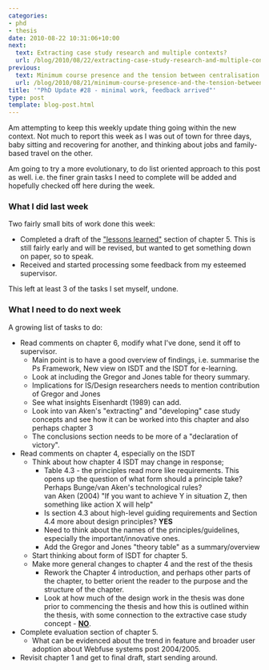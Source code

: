 ```yaml
---
categories:
- phd
- thesis
date: 2010-08-22 10:31:06+10:00
next:
  text: Extracting case study research and multiple contexts?
  url: /blog/2010/08/22/extracting-case-study-research-and-multiple-contexts/
previous:
  text: Minimum course presence and the tension between centralisation and de-centralisation
  url: /blog/2010/08/21/minimum-course-presence-and-the-tension-between-centralisation-and-de-centralisation/
title: '"PhD Update #28 - minimal work, feedback arrived"'
type: post
template: blog-post.html
---
```

Am attempting to keep this weekly update thing going within the new context. Not much to report this week as I was out of town for three days, baby sitting and recovering for another, and thinking about jobs and family-based travel on the other.

Am going to try a more evolutionary, to do list oriented approach to this post as well. i.e. the finer grain tasks I need to complete will be added and hopefully checked off here during the week.

### What I did last week

Two fairly small bits of work done this week:

- Completed a draft of the ["lessons learned"](/blog/2010/08/19/lessons-learned-from-webfuse-2000-onwards/) section of chapter 5. 
    This is still fairly early and will be revised, but wanted to get something down on paper, so to speak.
- Received and started processing some feedback from my esteemed supervisor.

This left at least 3 of the tasks I set myself, undone.

### What I need to do next week

A growing list of tasks to do:

- Read comments on chapter 6, modify what I've done, send it off to supervisor.
    - Main point is to have a good overview of findings, i.e. summarise the Ps Framework, New view on ISDT and the ISDT for e-learning.
    - Look at including the Gregor and Jones table for theory summary.
    - Implications for IS/Design researchers needs to mention contribution of Gregor and Jones
    - See what insights Eisenhardt (1989) can add.
    - Look into van Aken's "extracting" and "developing" case study concepts and see how it can be worked into this chapter and also perhaps chapter 3
    - The conclusions section needs to be more of a "declaration of victory".
- Read comments on chapter 4, especially on the ISDT
    - Think about how chapter 4 ISDT may change in response;
        - Table 4.3 - the principles read more like requirements. This opens up the question of what form should a principle take? Perhaps Bunge/van Aken's technological rules?  
            van Aken (2004) "If you want to achieve Y in situation Z, then something like action X will help"
        - Is section 4.3 about high-level guiding requirements and Section 4.4 more about design principles? **YES**
        - Need to think about the names of the principles/guidelines, especially the important/innovative ones.
        - Add the Gregor and Jones "theory table" as a summary/overview
    - Start thinking about form of ISDT for chapter 5.
    - Make more general changes to chapter 4 and the rest of the thesis
        - Rework the Chapter 4 introduction, and perhaps other parts of the chapter, to better orient the reader to the purpose and the structure of the chapter.
        - Look at how much of the design work in the thesis was done prior to commencing the thesis and how this is outlined within the thesis, with some connection to the extractive case study concept - **[NO](/blog/2010/08/22/extracting-case-study-research-and-multiple-contexts/)**.
- Complete evaluation section of chapter 5.
    - What can be evidenced about the trend in feature and broader user adoption about Webfuse systems post 2004/2005.
- Revisit chapter 1 and get to final draft, start sending around.